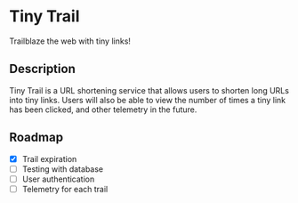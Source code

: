 # Tiny Trail

Trailblaze the web with tiny links!

## Description

Tiny Trail is a URL shortening service that allows users to shorten long URLs into tiny links. Users will also be able to view the number of times a tiny link has been clicked, and other telemetry in the future.

## Roadmap

- [x] Trail expiration
- [ ] Testing with database
- [ ] User authentication
- [ ] Telemetry for each trail
